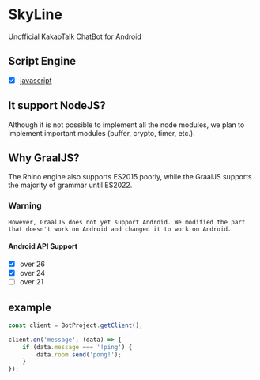 # SkyLine
Unofficial KakaoTalk ChatBot for Android
## Script Engine
- [x] [javascript](https://github.com/oracle/graaljs)
## It support NodeJS?
Although it is not possible to implement all the node modules, we plan to implement important modules (buffer, crypto, timer, etc.).
## Why GraalJS?
The Rhino engine also supports ES2015 poorly, while the GraalJS supports the majority of grammar until ES2022.
### Warning
`However, GraalJS does not yet support Android.
We modified the part that doesn't work on Android and changed it to work on Android.`
#### Android API Support
- [x] over 26
- [x] over 24
- [ ] over 21
## example
```javascript
const client = BotProject.getClient();

client.on('message', (data) => {
    if (data.message === '!ping') {
        data.room.send('pong!');
    }
});
```